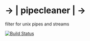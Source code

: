 # -> | pipecleaner | ->

filter for unix pipes and streams

[![Build Status](https://travis-ci.org/kevwil/pipecleaner.png)](https://travis-ci.org/kevwil/pipecleaner)
